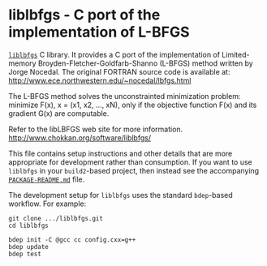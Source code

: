 # liblbfgs - C port of the implementation of L-BFGS

[`liblbfgs`](https://github.com/chokkan/liblbfgs)
C library. It provides a C port of the implementation of Limited-memory
Broyden-Fletcher-Goldfarb-Shanno (L-BFGS) method written by Jorge Nocedal.
The original FORTRAN source code is available at:
http://www.ece.northwestern.edu/~nocedal/lbfgs.html

The L-BFGS method solves the unconstrainted minimization problem:
    minimize F(x), x = (x1, x2, ..., xN),
only if the objective function F(x) and its gradient G(x) are computable.

Refer to the libLBFGS web site for more information.
http://www.chokkan.org/software/liblbfgs/

This file contains setup instructions and other details that are more
appropriate for development rather than consumption. If you want to use
`liblbfgs` in your `build2`-based project, then instead see the accompanying
[`PACKAGE-README.md`](liblbfgs/PACKAGE-README.md) file.

The development setup for `liblbfgs` uses the standard `bdep`-based workflow.
For example:

```
git clone .../liblbfgs.git
cd liblbfgs

bdep init -C @gcc cc config.cxx=g++
bdep update
bdep test
```
